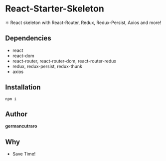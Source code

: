 # React-Starter-Skeleton

⚛️ React skeleton with React-Router, Redux, Redux-Persist, Axios and more!

## Dependencies

* react
* react-dom
* react-router, react-router-dom, react-router-redux
* redux, redux-persist, redux-thunk
* axios

## Installation

```
npm i
```
## Author

**germancutraro**

## Why

* Save Time!
